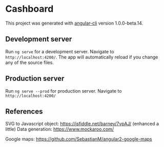 # Cashboard

This project was generated with [angular-cli](https://github.com/angular/angular-cli) version 1.0.0-beta.14.

## Development server
Run `ng serve` for a development server. Navigate to `http://localhost:4200/`. The app will automatically reload if you change any of the source files.

## Production server
Run `ng serve --prod` for production server. Navigate to `http://localhost:4200/`

## References
SVG to Javascript object: https://jsfiddle.net/barney/7vpAJ/ (enhanced a little)
Data generation: https://www.mockaroo.com/

Google maps: https://github.com/SebastianM/angular2-google-maps